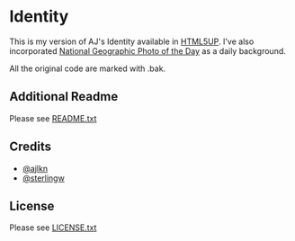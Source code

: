 
# Identity
This is my version of AJ's Identity available in [HTML5UP](https://html5up.net/identity).  I've also incorporated [National Geographic Photo of the Day](https://github.com/sterlingw/Nat-Geo-Photo-of-the-Day-API) as a daily background.

All the original code are marked with .bak.

## Additional Readme
Please see [README.txt](README.txt)

## Credits
* [@ajlkn](https://github.com/ajlkn)
* [@sterlingw](https://github.com/sterlingw)

## License
Please see [LICENSE.txt](LICENSE.txt)